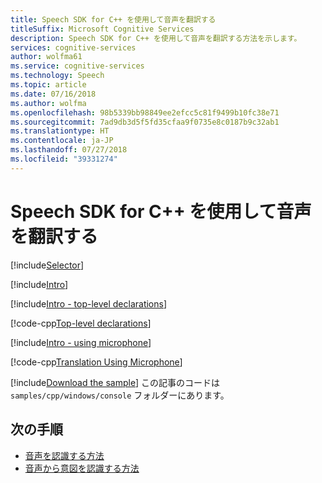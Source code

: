 ```yaml
---
title: Speech SDK for C++ を使用して音声を翻訳する
titleSuffix: Microsoft Cognitive Services
description: Speech SDK for C++ を使用して音声を翻訳する方法を示します。
services: cognitive-services
author: wolfma61
ms.service: cognitive-services
ms.technology: Speech
ms.topic: article
ms.date: 07/16/2018
ms.author: wolfma
ms.openlocfilehash: 98b5339bb98849ee2efcc5c81f9499b10fc38e71
ms.sourcegitcommit: 7ad9db3d5f5fd35cfaa9f0735e8c0187b9c32ab1
ms.translationtype: HT
ms.contentlocale: ja-JP
ms.lasthandoff: 07/27/2018
ms.locfileid: "39331274"
---
```

# <a name="translate-speech-by-using-the-speech-sdk-for-c"></a>Speech SDK for C++ を使用して音声を翻訳する

[!include[Selector](../../../includes/cognitive-services-speech-service-how-to-translate-speech-selector.md)]

[!include[Intro](../../../includes/cognitive-services-speech-service-how-to-translate-speech-intro.md)]

[!include[Intro - top-level declarations](../../../includes/cognitive-services-speech-service-how-to-toplevel-declarations.md)]

[!code-cpp[Top-level declarations](~/samples-cognitive-services-speech-sdk/samples/cpp/windows/console/samples/translation_samples.cpp#toplevel)]

[!include[Intro - using microphone](../../../includes/cognitive-services-speech-service-how-to-translate-speech-microphone.md)]

[!code-cpp[Translation Using Microphone](~/samples-cognitive-services-speech-sdk/samples/cpp/windows/console/samples/translation_samples.cpp#TranslationWithMicrophone)]

[!include[Download the sample](../../../includes/cognitive-services-speech-service-speech-sdk-sample-download-h2.md)]
この記事のコードは `samples/cpp/windows/console` フォルダーにあります。

## <a name="next-steps"></a>次の手順

- [音声を認識する方法](how-to-recognize-speech-cpp.md)
- [音声から意図を認識する方法](how-to-recognize-intents-from-speech-cpp.md)
